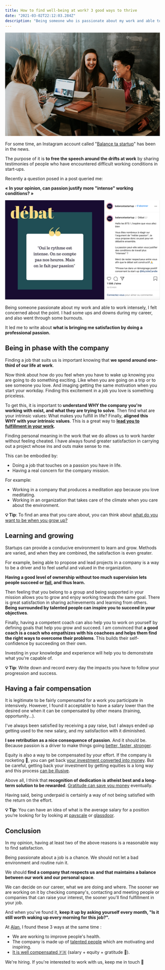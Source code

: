 ```yaml
---
title: How to find well-being at work? 3 good ways to thrive
date: "2021-03-02T22:12:03.284Z"
description: "Being someone who is passionate about my work and able to work intensely, I found interesting to write about what makes me find the satisfaction of doing so."
---
```


![Team happy](./team-happy.jpg)

For some time, an Instagram account called "[Balance ta startup](https://www.instagram.com/balancetastartup/)" has been in the news.

The purpose of it is **to free the speech around the drifts at work** by sharing testimonies of people who have encountered difficult working conditions in start-ups.

Recently a question posed in a post queried me:

**« In your opinion, can passion justify more "intense" working conditions? »**

[![Balance ta startup tweet](./balance-ta-startup.png)](https://www.instagram.com/p/CLbCCmrjr_2/)

Being someone passionate about my work and able to work intensely, I felt concerned about the point. I had some ups and downs during my career, and also went through some burnouts.

It led me to write about **what is bringing me satisfaction by doing a professional passion.**

## Being in phase with the company

Finding a job that suits us is important knowing that **we spend around one-third of our life at work**.

Now think about how do you feel when you have to wake up knowing you are going to do something exciting. Like when you are going on a trip or to see someone you love. And imaging getting the same motivation when you start your workday. Finding this excitement in a job you love is something priceless.

To get this, it is important to **understand WHY the company you're working with exist, and what they are trying to solve**. Then find what are your intrinsic values: What makes you fulfill in life? Finally, **aligned this WHY with your intrinsic values**. This is a great way to **[lead you to fulfillment in your work](https://www.insidehighered.com/advice/2017/11/13/importance-aligning-your-career-your-core-values-essay).**

Finding personal meaning in the work that we do allows us to work harder without feeling cheated. I have always found greater satisfaction in carrying out a project whose ins and outs make sense to me.

This can be embodied by:

- Doing a job that touches on a passion you have in life.
- Having a real concern for the company mission.

For example:

- Working in a company that produces a meditation app because you love meditating.
- Working in an organization that takes care of the climate when you care about the environment.

**💡 Tip**: To find an area that you care about, you can think about [what do you want to be when you grow up?](https://www.nytimes.com/2021/02/06/style/work-life-balance-tips-pandemic.html)

## Learning and growing

Startups can provide a conducive environment to learn and grow. Methods are varied, and when they are combined, the satisfaction is even greater.

For example, being able to propose and lead projects in a company is a way to be a driver and to feel useful and valued in the organization.

**Having a good level of ownership without too much supervision lets people succeed or [fail](https://www.thinkwithgoogle.com/intl/en-apac/future-of-marketing/creativity/failing-learn-why-owning-and-celebrating/), and thus learn.** 

Then feeling that you belong to a group and being supported in your mission allows you to grow and enjoy working towards the same goal. There is great satisfaction in sharing achievements and learning from others. **Being surrounded by talented people can inspire you to succeed in your objectives**.

Finally, having a competent coach can also help you to work on yourself by defining goals that help you grow and succeed. I am convinced that **a good coach is a coach who empathizes with his coachees and helps them find the right ways to overcome their problems**. This builds their self-confidence by succeeding on their own.

Investing in your knowledge and experience will help you to demonstrate what you're capable of.

**💡 Tip**: Write down and record every day the impacts you have to follow your progression and success.

## Having a fair compensation

It is legitimate to be fairly compensated for a work you participate in intensively. However, I found it acceptable to have a salary lower than the desired one when it can be compensated by other means (training, opportunity...).

I've always been satisfied by receiving a pay raise, but I always ended up getting used to the new salary, and my satisfaction with it diminished.

**I see retribution as a nice consequence of passion**. And it should be. Because passion is a driver to make things going [better, faster, stronger](https://www.youtube.com/watch?v=gAjR4_CbPpQ).

Equity is also a way to be compensated by your effort. If the company is rocketing 🚀, you can get back [your investment converted into money](https://www.notion.so/get-back-your-work-investment-0c7898edd51c41adaa3219ef4530c523). But be careful, getting back your investment by getting equities is a long way and this process [can be illusive](https://blog.pragmaticengineer.com/equity-for-software-engineers/#12-why-equity-is-illusive-cautionary-examples).

Above all, I think that **recognition of dedication is atheist best and a long-term solution to be rewarded**. [Gratitude can save you money](https://www.thebalance.com/how-gratitude-can-help-your-finances-4164181) eventually.

Having said, being underpaid is certainly a way of not being satisfied with the return on the effort.

**💡 Tip**: You can have an idea of what is the average salary for a position you’re looking for by looking at [payscale](https://www.payscale.com/) or [glassdoor](https://www.glassdoor.fr/Salaires/index.htm).

## Conclusion

In my opinion, having at least two of the above reasons is a reasonable way to find satisfaction.

Being passionate about a job is a chance. We should not let a bad environment and routine ruin it.

We should **find a company that respects us and that maintains a balance between our work and our personal space**.

We can decide on our career, what we are doing and where. The sooner we are working on it by checking company's, contacting and meeting people or companies that can raise your interest, the sooner you'll find fulfillment in your job.

And when you've found it, **keep it up by asking yourself every month, "Is it still worth waking up every morning for this job?".**

At [Alan](https://alan.com/), I found these 3 ways at the same time :

- We are working to improve people's health.
- The company is made up of [talented people](https://www.linkedin.com/company/avec-alan/jobs/) which are motivating and inspiring.
- [It is well compensated 🇫🇷](https://blog.alan.com/bien-etre-au-travail/au-clair-sur-les-salaires) (salary + equity + gratitude 💚).

We're hiring. If you're interested to work with us, keep me in touch 🙂
